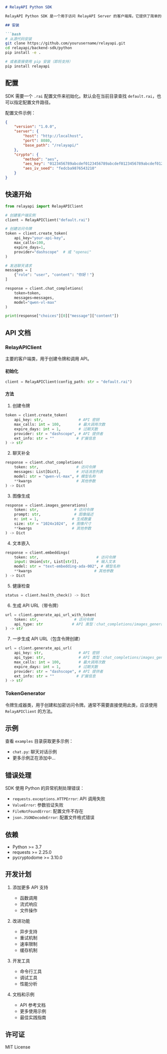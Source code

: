 ```markdown
# RelayAPI Python SDK

RelayAPI Python SDK 是一个用于访问 RelayAPI Server 的客户端库。它提供了简单的接口来创建访问令牌和调用各种 API 服务。

## 安装

```bash
# 从源代码安装
git clone https://github.com/yourusername/relayapi.git
cd relayapi/backend-sdk/python
pip install -e .

# 或者直接使用 pip 安装（即将支持）
pip install relayapi
```

## 配置

SDK 需要一个 `.rai` 配置文件来初始化。默认会在当前目录查找 `default.rai`，也可以指定配置文件路径。

配置文件示例：

```json
{
    "version": "1.0.0",
    "server": {
        "host": "http://localhost",
        "port": 8080,
        "base_path": "/relayapi/"
    },
    "crypto": {
        "method": "aes",
        "aes_key": "0123456789abcdef0123456789abcdef0123456789abcdef0123456789abcdef",
        "aes_iv_seed": "fedcba9876543210"
    }
}
```

## 快速开始

```python
from relayapi import RelayAPIClient

# 创建客户端实例
client = RelayAPIClient("default.rai")

# 创建访问令牌
token = client.create_token(
    api_key="your-api-key",
    max_calls=100,
    expire_days=1,
    provider="dashscope"  # 或 "openai"
)

# 发送聊天请求
messages = [
    {"role": "user", "content": "你好！"}
]

response = client.chat_completions(
    token=token,
    messages=messages,
    model="qwen-vl-max"
)

print(response["choices"][0]["message"]["content"])
```

## API 文档

### RelayAPIClient

主要的客户端类，用于创建令牌和调用 API。

#### 初始化

```python
client = RelayAPIClient(config_path: str = "default.rai")
```

#### 方法

1. 创建令牌
```python
token = client.create_token(
    api_key: str,                # API 密钥
    max_calls: int = 100,        # 最大调用次数
    expire_days: int = 1,        # 过期天数
    provider: str = "dashscope", # API 提供者
    ext_info: str = ""          # 扩展信息
) -> str
```

2. 聊天补全
```python
response = client.chat_completions(
    token: str,                 # 访问令牌
    messages: List[Dict],       # 对话消息列表
    model: str = "qwen-vl-max", # 模型名称
    **kwargs                    # 其他参数
) -> Dict
```

3. 图像生成
```python
response = client.images_generations(
    token: str,                # 访问令牌
    prompt: str,               # 图像描述
    n: int = 1,               # 生成数量
    size: str = "1024x1024",  # 图像尺寸
    **kwargs                  # 其他参数
) -> Dict
```

4. 文本嵌入
```python
response = client.embeddings(
    token: str,                          # 访问令牌
    input: Union[str, List[str]],        # 输入文本
    model: str = "text-embedding-ada-002", # 模型名称
    **kwargs                            # 其他参数
) -> Dict
```

5. 健康检查
```python
status = client.health_check() -> Dict
```

6. 生成 API URL（带令牌）
```python
url = client.generate_api_url_with_token(
    token: str,                # 访问令牌
    api_type: str             # API 类型：chat_completions/images_generations/embeddings
) -> str
```

7. 一步生成 API URL（包含令牌创建）
```python
url = client.generate_api_url(
    api_key: str,                # API 密钥
    api_type: str,               # API 类型：chat_completions/images_generations/embeddings
    max_calls: int = 100,        # 最大调用次数
    expire_days: int = 1,        # 过期天数
    provider: str = "dashscope", # API 提供者
    ext_info: str = ""          # 扩展信息
) -> str
```

### TokenGenerator

令牌生成器类，用于创建和加密访问令牌。通常不需要直接使用此类，应该使用 `RelayAPIClient` 的方法。

## 示例

查看 `examples` 目录获取更多示例：

- `chat.py`: 聊天对话示例
- 更多示例正在添加中...

## 错误处理

SDK 使用 Python 的异常机制处理错误：

- `requests.exceptions.HTTPError`: API 调用失败
- `ValueError`: 参数验证失败
- `FileNotFoundError`: 配置文件不存在
- `json.JSONDecodeError`: 配置文件格式错误

## 依赖

- Python >= 3.7
- requests >= 2.25.0
- pycryptodome >= 3.10.0

## 开发计划

1. 添加更多 API 支持
   - 函数调用
   - 流式响应
   - 文件操作

2. 改进功能
   - 异步支持
   - 重试机制
   - 速率限制
   - 缓存机制

3. 开发工具
   - 命令行工具
   - 调试工具
   - 性能分析

4. 文档和示例
   - API 参考文档
   - 更多使用示例
   - 最佳实践指南

## 许可证

MIT License
```